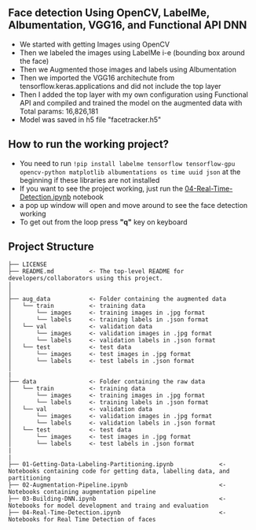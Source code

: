 ## Face detection Using OpenCV, LabelMe, Albumentation, VGG16, and Functional API DNN
  - We started with getting Images using OpenCV
  - Then we labeled the images using LabelMe i-e (bounding box around the face) 
  - Then we Augmented those images and labels using Albumentation
  - Then we imported the VGG16 architechute from tensorflow.keras.applications and did not include the top layer
  - Then I added the top layer with my own configuration using Functional API and compiled and trained the model on the augmented data with Total params: 16,826,181
  - Model was saved in h5 file "facetracker.h5"
  
## How to run the working project?
  - You need to run ``!pip install labelme tensorflow tensorflow-gpu opencv-python matplotlib albumentations os time uuid json`` at the beginning if these libraries are not installed
  - If you want to see the project working, just run the [04-Real-Time-Detection.ipynb](https://github.com/salmankhaliq22/Object-Detection-Projects/blob/main/face-detection-using-OpenCV-LabelMe-Albumnetation-VGG16-DNN/04-Real-Time-Detection.ipynb) notebook
  - a pop up window will open and move around to see the face detection working
  - To get out from the loop press **"q"** key on keyboard
  
## Project Structure

    ├── LICENSE
    ├── README.md          <- The top-level README for developers/collaborators using this project.
    │ 
    │
    ├── aug_data           <- Folder containing the augmented data
    │   └── train          <- training data
    │       └── images     <- training images in .jpg format
    │       └── labels     <- training labels in .json format
    │   └── val            <- validation data
    │       └── images     <- validation images in .jpg format
    │       └── labels     <- validation labels in .json format
    │   └── test           <- test data
    │       └── images     <- test images in .jpg format
    │       └── labels     <- test labels in .json format
    │
    |
    ├── data               <- Folder containing the raw data
    │   └── train          <- training data
    │       └── images     <- training images in .jpg format
    │       └── labels     <- training labels in .json format
    │   └── val            <- validation data
    │       └── images     <- validation images in .jpg format
    │       └── labels     <- validation labels in .json format
    │   └── test           <- test data
    │       └── images     <- test images in .jpg format
    │       └── labels     <- test labels in .json format
    |
    |
    ├── 01-Getting-Data-Labeling-Partitioning.ipynb             <- Notebooks containing code for getting data, labelling data, and partitioning
    ├── 02-Augmentation-Pipeline.ipynb                          <- Notebooks containing augmentation pipeline
    ├── 03-Building-DNN.ipynb                                   <- Notebooks for model development and traing and evaluation
    ├── 04-Real-Time-Detection.ipynb                            <- Notebooks for Real Time Detection of faces
    
